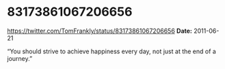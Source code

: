 # 83173861067206656
https://twitter.com/TomFrankly/status/83173861067206656
**Date:** 2011-06-21

“You should strive to achieve happiness every day, not just at the end of a journey.”
